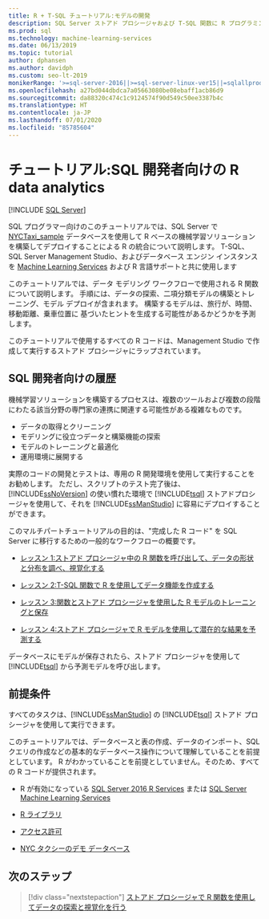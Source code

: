 ```yaml
---
title: R + T-SQL チュートリアル:モデルの開発
description: SQL Server ストアド プロシージャおよび T-SQL 関数に R プログラミング言語コードを埋め込む方法について説明します。
ms.prod: sql
ms.technology: machine-learning-services
ms.date: 06/13/2019
ms.topic: tutorial
author: dphansen
ms.author: davidph
ms.custom: seo-lt-2019
monikerRange: '>=sql-server-2016||>=sql-server-linux-ver15||=sqlallproducts-allversions'
ms.openlocfilehash: a27bd044dbdca7a05663080be08ebaff1acb86d9
ms.sourcegitcommit: da88320c474c1c9124574f90d549c50ee3387b4c
ms.translationtype: HT
ms.contentlocale: ja-JP
ms.lasthandoff: 07/01/2020
ms.locfileid: "85785604"
---
```

# <a name="tutorial-r-data-analytics-for-sql-developers"></a>チュートリアル:SQL 開発者向けの R data analytics
 [!INCLUDE [SQL Server](../../includes/applies-to-version/sqlserver.md)]

SQL プログラマー向けのこのチュートリアルでは、SQL Server で [NYCTaxi_sample](demo-data-nyctaxi-in-sql.md) データベースを使用して R ベースの機械学習ソリューションを構築してデプロイすることによる R の統合について説明します。 T-SQL、SQL Server Management Studio、およびデータベース エンジン インスタンスを [Machine Learning Services](../install/sql-machine-learning-services-windows-install.md) および R 言語サポートと共に使用します

このチュートリアルでは、データ モデリング ワークフローで使用される R 関数について説明します。 手順には、データの探索、二項分類モデルの構築とトレーニング、モデル デプロイが含まれます。 構築するモデルは、旅行が、時間、移動距離、乗車位置に 基づいたヒントを生成する可能性があるかどうかを予測します。 

このチュートリアルで使用するすべての R コードは、Management Studio で作成して実行するストアド プロシージャにラップされています。

## <a name="background-for-sql-developers"></a>SQL 開発者向けの履歴

機械学習ソリューションを構築するプロセスは、複数のツールおよび複数の段階にわたる該当分野の専門家の連携に関連する可能性がある複雑なものです。

+ データの取得とクリーニング
+ モデリングに役立つデータと構築機能の探索
+ モデルのトレーニングと最適化
+ 運用環境に展開する

実際のコードの開発とテストは、専用の R 開発環境を使用して実行することをお勧めします。 ただし、スクリプトのテスト完了後は、[!INCLUDE[ssNoVersion](../../includes/ssnoversion-md.md)] の使い慣れた環境で [!INCLUDE[tsql](../../includes/tsql-md.md)] ストアドプロシージャを使用して、それを [!INCLUDE[ssManStudio](../../includes/ssmanstudio-md.md)] に容易にデプロイすることができます。

このマルチパートチュートリアルの目的は、"完成した R コード" を SQL Server に移行するための一般的なワークフローの概要です。 

- [レッスン 1:ストアド プロシージャ中の R 関数を呼び出して、データの形状と分布を調べ、視覚化する](../tutorials/sqldev-explore-and-visualize-the-data.md)

- [レッスン 2:T-SQL 関数で R を使用してデータ機能を作成する](sqldev-create-data-features-using-t-sql.md)
  
- [レッスン 3:関数とストアド プロシージャを使用した R モデルのトレーニングと保存](sqldev-train-and-save-a-model-using-t-sql.md)
  
- [レッスン 4:ストアド プロシージャで R モデルを使用して潜在的な結果を予測する](../tutorials/sqldev-operationalize-the-model.md)

データベースにモデルが保存されたら、ストアド プロシージャを使用して [!INCLUDE[tsql](../../includes/tsql-md.md)] から予測モデルを呼び出します。

## <a name="prerequisites"></a>前提条件

すべてのタスクは、[!INCLUDE[ssManStudio](../../includes/ssmanstudio-md.md)] の [!INCLUDE[tsql](../../includes/tsql-md.md)] ストアド プロシージャを使用して実行できます。

このチュートリアルでは、データベースと表の作成、データのインポート、SQL クエリの作成などの基本的なデータベース操作について理解していることを前提としています。 R がわかっていることを前提としていません。そのため、すべての R コードが提供されます。 

+ R が有効になっている [SQL Server 2016 R Services](../install/sql-r-services-windows-install.md#verify-installation) または [SQL Server Machine Learning Services](../install/sql-machine-learning-services-windows-install.md#verify-installation)

+ [R ライブラリ](../package-management/r-package-information.md)

+ [アクセス許可](../security/user-permission.md)

+ [NYC タクシーのデモ データベース](demo-data-nyctaxi-in-sql.md)


## <a name="next-steps"></a>次のステップ

> [!div class="nextstepaction"]
> [ストアド プロシージャで R 関数を使用してデータの探索と視覚化を行う](../tutorials/sqldev-explore-and-visualize-the-data.md)

